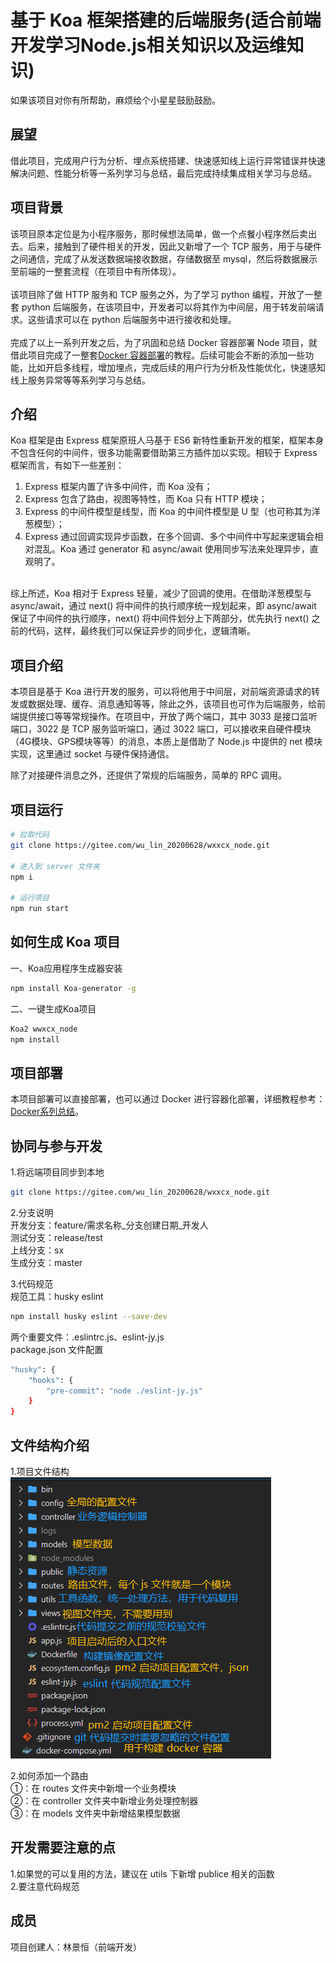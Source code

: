 <!--
 * @Description: 
 * @Version: 1.0
 * @Autor: 林景恒
 * @Date: 2020-07-02 20:48:48
 * @LastEditors: Please set LastEditors
 * @LastEditTime: 2020-07-19 21:27:14
--> 
# 基于 Koa 框架搭建的后端服务(适合前端开发学习Node.js相关知识以及运维知识)

如果该项目对你有所帮助，麻烦给个小星星鼓励鼓励。

## 展望

借此项目，完成用户行为分析、埋点系统搭建、快速感知线上运行异常错误并快速解决问题、性能分析等一系列学习与总结，最后完成持续集成相关学习与总结。

## 项目背景

该项目原本定位是为小程序服务，那时候想法简单，做一个点餐小程序然后卖出去。后来，接触到了硬件相关的开发，因此又新增了一个 TCP 服务，用于与硬件之间通信，完成了从发送数据端接收数据，存储数据至 mysql，然后将数据展示至前端的一整套流程（在项目中有所体现）。  
<br/>
该项目除了做 HTTP 服务和 TCP 服务之外，为了学习 python 编程，开放了一整套 python 后端服务，在该项目中，开发者可以将其作为中间层，用于转发前端请求。这些请求可以在 python 后端服务中进行接收和处理。  
<br/>
完成了以上一系列开发之后，为了巩固和总结 Docker 容器部署 Node 项目，就借此项目完成了一整套[Docker 容器部署](https://mp.weixin.qq.com/s/LdpOz5Cf35TwKC3psGyVPw)的教程。后续可能会不断的添加一些功能，比如开启多线程，增加埋点，完成后续的用户行为分析及性能优化，快速感知线上服务异常等等系列学习与总结。

## 介绍

Koa 框架是由 Express 框架原班人马基于 ES6 新特性重新开发的框架，框架本身不包含任何的中间件，很多功能需要借助第三方插件加以实现。相较于 Express 框架而言，有如下一些差别：
1. Express 框架内置了许多中间件，而 Koa 没有；
2. Express 包含了路由，视图等特性，而 Koa 只有 HTTP 模块；
3. Express 的中间件模型是线型，而 Koa 的中间件模型是 U 型（也可称其为洋葱模型）；
4. Express 通过回调实现异步函数，在多个回调、多个中间件中写起来逻辑会相对混乱。Koa 通过 generator 和 async/await 使用同步写法来处理异步，直观明了。  
<br/>
综上所述，Koa 相对于 Express 轻量，减少了回调的使用。在借助洋葱模型与 async/await，通过 next() 将中间件的执行顺序统一规划起来，即 async/await 保证了中间件的执行顺序，next() 将中间件划分上下两部分，优先执行 next() 之前的代码，这样，最终我们可以保证异步的同步化，逻辑清晰。

## 项目介绍

本项目是基于 Koa 进行开发的服务，可以将他用于中间层，对前端资源请求的转发或数据处理、缓存、消息通知等等，除此之外，该项目也可作为后端服务，给前端提供接口等等常规操作。在项目中，开放了两个端口，其中 3033 是接口监听端口，3022 是 TCP 服务监听端口，通过 3022 端口，可以接收来自硬件模块（4G模块、GPS模块等等）的消息，本质上是借助了 Node.js 中提供的 net 模块实现，这里通过 socket 与硬件保持通信。  

除了对接硬件消息之外，还提供了常规的后端服务，简单的 RPC 调用。

## 项目运行

```bash
# 拉取代码
git clone https://gitee.com/wu_lin_20200628/wxxcx_node.git

# 进入到 server 文件夹
npm i

# 运行项目
npm run start
```
## 如何生成 Koa 项目

一、Koa应用程序生成器安装  

```bash
npm install Koa-generator -g
```

二、一键生成Koa项目  

```bash
Koa2 wwxcx_node
npm install
```

## 项目部署

本项目部署可以直接部署，也可以通过 Docker 进行容器化部署，详细教程参考：[Docker系列总结](https://mp.weixin.qq.com/s/LdpOz5Cf35TwKC3psGyVPw)。

## 协同与参与开发

1.将远端项目同步到本地

```bash
git clone https://gitee.com/wu_lin_20200628/wxxcx_node.git
```

2.分支说明  
开发分支：feature/需求名称_分支创建日期_开发人  
测试分支：release/test  
上线分支：sx  
生成分支：master

3.代码规范  
规范工具：husky eslint  

```bash
npm install husky eslint --save-dev
```

两个重要文件：.eslintrc.js、eslint-jy.js  
package.json 文件配置  

```bash
"husky": {
    "hooks": {
        "pre-commit": "node ./eslint-jy.js"
    }
}
```

## 文件结构介绍

1.项目文件结构  
<img src="./server/public/images/md_img/project_tree.png" />  

2.如何添加一个路由  
①：在 routes 文件夹中新增一个业务模块  
②：在 controller 文件夹中新增业务处理控制器  
③：在 models 文件夹中新增结果模型数据

## 开发需要注意的点
1.如果觉的可以复用的方法，建议在 utils 下新增 publice 相关的函数  
2.要注意代码规范

## 成员

项目创建人：林景恒（前端开发）  
